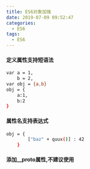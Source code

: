 ```yaml
---
title: ES6对象加强
date: 2019-07-09 09:52:47
categories:
  - ES6
tags:
  - ES6
---
```


#### 定义属性支持短语法

```bash
var a = 1,
    b = 2,
var obj = {a,b}
obj = {
    a:1,
    b:2
}
```

#### 属性名支持表达式
``` bash
obj = {
        ["baz" + quux()] : 42
    }
```

#### 添加__proto属性,不建议使用